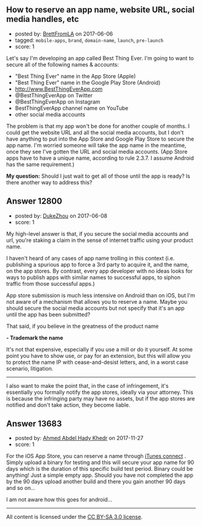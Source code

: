 ## How to reserve an app name, website URL, social media handles, etc

- posted by: [BrettFromLA](https://stackexchange.com/users/2813127/brettfromla) on 2017-06-06
- tagged: `mobile-apps`, `brand`, `domain-name`, `launch`, `pre-launch`
- score: 1

Let's say I'm developing an app called Best Thing Ever.  I'm going to want to secure all of the following names & accounts:

 - "Best Thing Ever" name in the App Store (Apple)
 - "Best Thing Ever" name in the Google Play Store (Android)
 - http://www.BestThingEverApp.com
 - @BestThingEverApp on Twitter
 - @BestThingEverApp on Instagram
 - BestThingEverApp channel name on YouTube
 - other social media accounts

The problem is that my app won't be done for another couple of months. I could get the website URL and all the social media accounts, but I don't have anything to put into the App Store and Google Play Store to secure the app name.  I'm worried someone will take the app name in the meantime, once they see I've gotten the URL and social media accounts. (App Store apps have to have a unique name, according to rule 2.3.7.  I assume Android has the same requirement.)

**My question:** Should I just wait to get all of those until the app is ready?  Is there another way to address this?


## Answer 12800

- posted by: [DukeZhou](https://stackexchange.com/users/4146639/dukezhou) on 2017-06-08
- score: 1

My high-level answer is that, if you secure the social media accounts and url, you're staking a claim in the sense of internet traffic using your product name.  

I haven't heard of any cases of app name trolling in this context (i.e. publishing a spurious app to force a 3rd party to acquire it, and the name, on the app stores. By contrast, every app developer with no ideas looks for ways to publish apps with similar names to successful apps, to siphon traffic from those successful apps.)

App store submission is much less intensive on Android than on iOS, but I'm not aware of a mechanism that allows you to reserve a name.  Maybe you should secure the social media accounts but not specify that it's an app until the app has been submitted?

That said, if you believe in the greatness of the product name

 **- Trademark the name** 

It's not that expensive, especially if you use a mill or do it yourself.  At some point you have to show use, or pay for an extension, but this will allow you to protect the name IP with cease-and-desist letters, and, in a worst case scenario, litigation.

----------------------------------------------
I also want to make the point that, in the case of infringement, it's essentially you formally notify the app stores, ideally via your attorney.  This is because the infringing party may have no assets, but if the app stores are notified and don't take action, they become liable.  


## Answer 13683

- posted by: [Ahmed Abdel Hady Khedr](https://stackexchange.com/users/2640763/ahmed-abdel-hady-khedr) on 2017-11-27
- score: 1

<p>For the iOS App Store, you can reserve a name through <a href="http://itunesconnect.apple.com" rel="nofollow noreferrer">iTunes connect</a> . Simply upload a binary for testing and this will secure your app name for 90 days which is the duration of this specific build test period. Binary could be anything! Just a simple empty app. Should you have not completed the app by the 90 days upload another build and there you gain another 90 days and so on... </p>

<p>I am not aware how this goes for android...</p>




---

All content is licensed under the [CC BY-SA 3.0 license](https://creativecommons.org/licenses/by-sa/3.0/).
